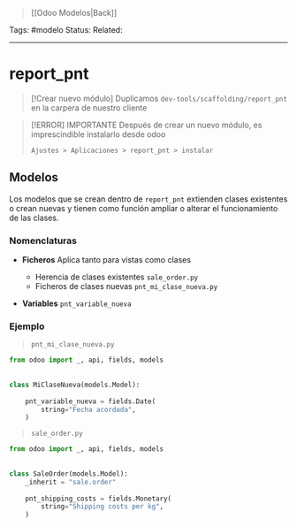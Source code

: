 > [[Odoo Modelos|Back]]

Tags: #modelo
Status: 
Related: 

___

# report_pnt

> [!Crear nuevo módulo]
> Duplicamos `dev-tools/scaffolding/report_pnt` en la carpera de nuestro cliente

> [!ERROR] IMPORTANTE
> Después de crear un nuevo módulo, es imprescindible instalarlo desde odoo
> 
> 	`Ajustes > Aplicaciones > report_pnt > instalar`
## Modelos

Los modelos que se crean dentro de `report_pnt` extienden clases existentes o crean nuevas y tienen como función ampliar o alterar el funcionamiento de las clases. 

### Nomenclaturas

- **Ficheros**
	Aplica tanto para vistas como clases
	
	- Herencia de clases existentes
		`sale_order.py`
	- Ficheros de clases nuevas
		`pnt_mi_clase_nueva.py`

- **Variables**
	`pnt_variable_nueva`
	

### Ejemplo

> `pnt_mi_clase_nueva.py`

```python
from odoo import _, api, fields, models  
  
  
class MiClaseNueva(models.Model):
  
    pnt_variable_nueva = fields.Date(  
		string="Fecha acordada",  
    )
```

> `sale_order.py`

```python
from odoo import _, api, fields, models  
  
  
class SaleOrder(models.Model):  
    _inherit = "sale.order"  
  
    pnt_shipping_costs = fields.Monetary(  
        string="Shipping costs per kg",  
    )
```